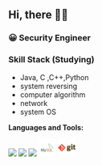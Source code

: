 ## Hi, there 🖐🏻

### 😀 Security Engineer

### Skill Stack (Studying)

- Java, C ,C++,Python 
- system reversing
- computer algorithm
- network
- system OS

**Languages and Tools:**  

<code><img height="35" src="https://www.redhat.com/cms/managed-files/styles/xlarge/s3/tux-327x360.png?itok=puszajU_"></code>
<code><img height="35" src="https://upload.wikimedia.org/wikipedia/commons/thumb/d/d9/Node.js_logo.svg/1200px-Node.js_logo.svg.png"></code>
<code><img height="35" src="https://perfectacle.github.io/images/spring-boot-docker-image-optimization/thumb.png"></code>
<code><img height="35" src="https://raw.githubusercontent.com/github/explore/80688e429a7d4ef2fca1e82350fe8e3517d3494d/topics/mysql/mysql.png"></code>
<code><img height="35" src="https://raw.githubusercontent.com/github/explore/80688e429a7d4ef2fca1e82350fe8e3517d3494d/topics/git/git.png"></code>
